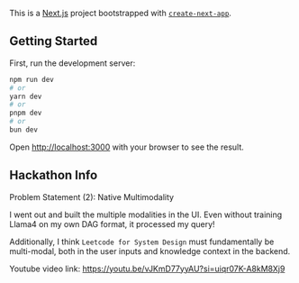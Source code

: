 This is a [Next.js](https://nextjs.org) project bootstrapped with [`create-next-app`](https://nextjs.org/docs/app/api-reference/cli/create-next-app).

## Getting Started

First, run the development server:

```bash
npm run dev
# or
yarn dev
# or
pnpm dev
# or
bun dev
```

Open [http://localhost:3000](http://localhost:3000) with your browser to see the result.

## Hackathon Info
Problem Statement (2): Native Multimodality

I went out and built the multiple modalities in the UI. Even without training Llama4 on my own DAG format, it processed my query!

Additionally, I think `Leetcode for System Design` must fundamentally be multi-modal, both in the user inputs and knowledge context in the backend.

Youtube video link:
https://youtu.be/vJKmD77yyAU?si=uiqr07K-A8kM8Xj9

